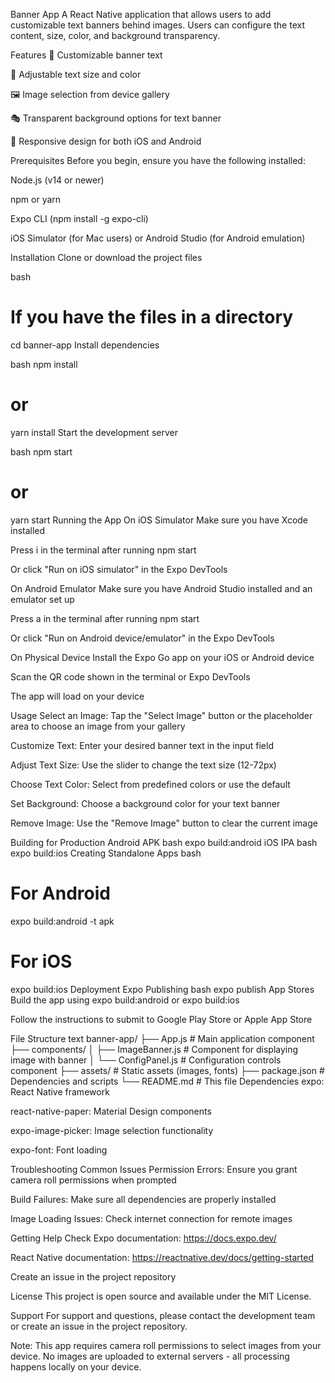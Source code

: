 Banner App
A React Native application that allows users to add customizable text banners behind images. Users can configure the text content, size, color, and background transparency.

Features
📝 Customizable banner text

🎨 Adjustable text size and color

🖼️ Image selection from device gallery

🎭 Transparent background options for text banner

📱 Responsive design for both iOS and Android

Prerequisites
Before you begin, ensure you have the following installed:

Node.js (v14 or newer)

npm or yarn

Expo CLI (npm install -g expo-cli)

iOS Simulator (for Mac users) or Android Studio (for Android emulation)

Installation
Clone or download the project files

bash
# If you have the files in a directory
cd banner-app
Install dependencies

bash
npm install
# or
yarn install
Start the development server

bash
npm start
# or
yarn start
Running the App
On iOS Simulator
Make sure you have Xcode installed

Press i in the terminal after running npm start

Or click "Run on iOS simulator" in the Expo DevTools

On Android Emulator
Make sure you have Android Studio installed and an emulator set up

Press a in the terminal after running npm start

Or click "Run on Android device/emulator" in the Expo DevTools

On Physical Device
Install the Expo Go app on your iOS or Android device

Scan the QR code shown in the terminal or Expo DevTools

The app will load on your device

Usage
Select an Image: Tap the "Select Image" button or the placeholder area to choose an image from your gallery

Customize Text: Enter your desired banner text in the input field

Adjust Text Size: Use the slider to change the text size (12-72px)

Choose Text Color: Select from predefined colors or use the default

Set Background: Choose a background color for your text banner

Remove Image: Use the "Remove Image" button to clear the current image

Building for Production
Android APK
bash
expo build:android
iOS IPA
bash
expo build:ios
Creating Standalone Apps
bash
# For Android
expo build:android -t apk

# For iOS
expo build:ios
Deployment
Expo Publishing
bash
expo publish
App Stores
Build the app using expo build:android or expo build:ios

Follow the instructions to submit to Google Play Store or Apple App Store

File Structure
text
banner-app/
├── App.js                 # Main application component
├── components/
│   ├── ImageBanner.js    # Component for displaying image with banner
│   └── ConfigPanel.js    # Configuration controls component
├── assets/               # Static assets (images, fonts)
├── package.json          # Dependencies and scripts
└── README.md            # This file
Dependencies
expo: React Native framework

react-native-paper: Material Design components

expo-image-picker: Image selection functionality

expo-font: Font loading

Troubleshooting
Common Issues
Permission Errors: Ensure you grant camera roll permissions when prompted

Build Failures: Make sure all dependencies are properly installed

Image Loading Issues: Check internet connection for remote images

Getting Help
Check Expo documentation: https://docs.expo.dev/

React Native documentation: https://reactnative.dev/docs/getting-started

Create an issue in the project repository

License
This project is open source and available under the MIT License.

Support
For support and questions, please contact the development team or create an issue in the project repository.

Note: This app requires camera roll permissions to select images from your device. No images are uploaded to external servers - all processing happens locally on your device.

